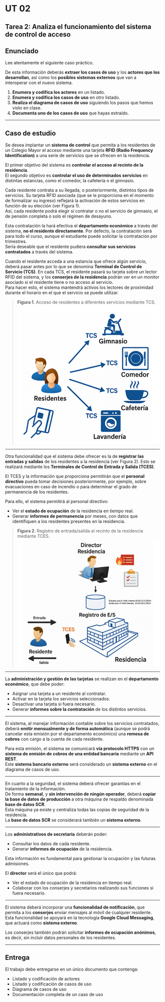 # UT 02
## Tarea 2: Analiza el funcionamiento del sistema de control de acceso

## Enunciado

Lee atentamente el siguiente caso práctico.

De esta información deberás **extraer los casos de uso** y los **actores que los desarrollan**, así como los **posibles sistemas externos** que van a interoperar con el nuevo sistema.

1. **Enumera y codifica los actores** en un listado.  
2. **Enumera y codifica los casos de uso** en otro listado.  
3. **Realiza el diagrama de casos de uso** siguiendo los pasos que hemos visto en clase.  
4. **Documenta uno de los casos de uso** que hayas extraído.

---

## Caso de estudio

Se desea implantar un **sistema de control** que permita a los residentes de un Colegio Mayor el acceso mediante una tarjeta **RFID (Radio Frequency Identification)** a una serie de servicios que se ofrecen en la residencia.

El primer objetivo del sistema es **controlar el acceso al recinto de la residencia**.  
El segundo objetivo es **controlar el uso de determinados servicios** en distintas estancias, como el comedor, la cafetería o el gimnasio.

Cada residente contrata a su llegada, o posteriormente, distintos tipos de servicios. Su tarjeta RFID asociada (que se le proporciona en el momento de formalizar su ingreso) reflejará la activación de estos servicios en función de su elección (ver Figura 1).  
Así, cada residente podrá elegir si contratar o no el servicio de gimnasio, el de pensión completa o solo el régimen de desayuno.  

Esta contratación la hará efectiva el **departamento económico** a través del sistema, **no el residente directamente**. Por defecto, la contratación será para todo el curso, aunque el estudiante puede solicitar la contratación por trimestres.  
Sería deseable que el residente pudiera **consultar sus servicios contratados** a través del sistema.

Cuando el residente acceda a una estancia que ofrece algún servicio, deberá pasar antes por lo que se denomina **Terminal de Control de Servicio (TCS)**. En cada TCS, el residente pasará su tarjeta sobre un lector RFID del sistema, y los **conserjes de la residencia** podrán ver en un monitor asociado si el residente tiene o no acceso al servicio.  
Para hacer esto, el sistema mantendrá activos los lectores de proximidad durante el horario en el que el servicio se puede utilizar.

> **Figura 1**. Acceso de residentes a diferentes servicios mediante TCS.
![alt text](image.png)
---

Otra funcionalidad que el sistema debe ofrecer es la de **registrar las entradas y salidas** de los residentes a la residencia (ver Figura 2). Esto se realizará mediante los **Terminales de Control de Entrada y Salida (TCES)**.  

El TCES y la información que proporciona permitirán que el **personal directivo** pueda tomar decisiones posteriormente, por ejemplo, sobre evacuaciones en caso de incendio o para determinar el grado de permanencia de los residentes.  

Para ello, el sistema permitirá al personal directivo:
- Ver el **estado de ocupación** de la residencia en tiempo real.  
- Generar **informes de permanencia** por meses, con datos que identifiquen a los residentes presentes en la residencia.

> **Figura 2**. Registro de entrada/salida al recinto de la residencia mediante TCES.
![alt text](image-1.png)
---

La **administración y gestión de las tarjetas** se realizan en el **departamento económico**, que debe poder:
- Asignar una tarjeta a un residente al contratar.  
- Activar en la tarjeta los servicios seleccionados.  
- Desactivar una tarjeta si fuera necesario.  
- Generar **informes sobre la contratación** de los distintos servicios.

---

El sistema, al manejar información contable sobre los servicios contratados, deberá **emitir mensualmente y de forma automática** (aunque se podrá cancelar esta emisión por el departamento económico) una **remesa de cobros** con cargo a la cuenta de cada residente.  

Para esta emisión, el sistema se comunicará **vía protocolo HTTPS** con un **sistema de emisión de cobros de una entidad bancaria** mediante un **API REST**.  
Este **sistema bancario externo** será considerado un **sistema externo** en el diagrama de casos de uso.

---

En cuanto a la seguridad, el sistema deberá ofrecer garantías en el tratamiento de la información.  
De forma **semanal**, y **sin intervención de ningún operador**, deberá **copiar la base de datos de producción** a otra máquina de respaldo denominada **base de datos SCR**.  
Esta máquina ya existe y centraliza todas las copias de seguridad de la residencia.  
La **base de datos SCR** se considerará también un **sistema externo**.

---

Los **administrativos de secretaría** deberán poder:
- Consultar los datos de cada residente.  
- Generar **informes de ocupación** de la residencia.  

Esta información es fundamental para gestionar la ocupación y las futuras admisiones.

El **director** será el único que podrá:
- Ver el estado de ocupación de la residencia en tiempo real.  
- Colaborar con los conserjes y secretarios realizando sus funciones si fuera necesario.

---

El sistema deberá incorporar una **funcionalidad de notificación**, que permita a los **conserjes** enviar mensajes al móvil de cualquier residente.  
Esta funcionalidad se apoyará en la tecnología **Google Cloud Messaging**, que actuará como **sistema externo**.  

Los conserjes también podrán solicitar **informes de ocupación anónimos**, es decir, sin incluir datos personales de los residentes.

---

## Entrega

El trabajo debe entregarse en un único documento que contenga:
  
   - Listado y codificación de actores  
   - Listado y codificación de casos de uso  
   - Diagrama de casos de uso  
   - Documentación completa de un caso de uso  
